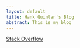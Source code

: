 ```yaml
---
layout: default
title: Hank Quinlan's Blog
abstract: This is my blog
---
```

[Stack Overflow](http://www.stackoverflow.com)
    

